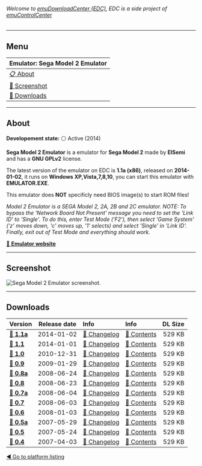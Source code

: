 ###### Welcome to [emuDownloadCenter (EDC)](https://github.com/PhoenixInteractiveNL/emuDownloadCenter/wiki/), EDC is a side project of [emuControlCenter](https://github.com/PhoenixInteractiveNL/emuControlCenter/wiki/)
***
## Menu
| **Emulator: Sega Model 2 Emulator** |
|:---------|
| [:clipboard: About](#about) |
| [:sunrise: Screenshot](#screenshot) |
| [:floppy_disk: Downloads](#downloads) |
***
## About
**Developement state:** :white_circle: Active (2014)

**Sega Model 2 Emulator** is a emulator for **Sega Model 2** made by **ElSemi** and has a **GNU GPLv2** license.

The latest version of the emulator on EDC is **1.1a (x86)**, released on **2014-01-02**, it runs on **Windows XP,Vista,7,8,10**, you can start this emulator with **EMULATOR.EXE**.

This emulator does **NOT** specificly need BIOS image(s) to start ROM files!

_Model 2 Emulator is a SEGA Model 2, 2A, 2B and 2C emulator. NOTE: To bypass the 'Network Board Not Present' message you need to set the 'Link ID' to 'Single'. To do this, enter Test Mode ('F2'), then select 'Game System' ('z' moves down, 'c' moves up, '1' selects) and select 'Single' in 'Link ID'. Finally, exit out of Test Mode and everything should work._

[:link: **Emulator website**](http://nebula.emulatronia.com)
***
## Screenshot
![](https://raw.githubusercontent.com/PhoenixInteractiveNL/emuDownloadCenter/master/hooks/m2emulator/emulator_screenshot_01.jpg "Sega Model 2 Emulator screenshot.")
***
## Downloads
| Version  | Release date  | Info       | Info       | DL Size    |
|:---------|:-------------:|:-----------|:-----------|-----------:|
| [:floppy_disk: **1.1a**](https://github.com/PhoenixInteractiveNL/edc-repo0004/raw/master/m2emulator/1.1a.7z) | 2014-01-02 | [:page_facing_up: Changelog](https://github.com/PhoenixInteractiveNL/edc-repo0004/blob/master/m2emulator/1.1a_changelog.txt) | [:mag_right: Contents](https://github.com/PhoenixInteractiveNL/edc-repo0004/blob/master/m2emulator/1.1a_contents.txt) | 529 KB |
| [:floppy_disk: **1.1**](https://github.com/PhoenixInteractiveNL/edc-repo0004/raw/master/m2emulator/1.1.7z) | 2014-01-01 | [:page_facing_up: Changelog](https://github.com/PhoenixInteractiveNL/edc-repo0004/blob/master/m2emulator/1.1_changelog.txt) | [:mag_right: Contents](https://github.com/PhoenixInteractiveNL/edc-repo0004/blob/master/m2emulator/1.1_contents.txt) | 529 KB |
| [:floppy_disk: **1.0**](https://github.com/PhoenixInteractiveNL/edc-repo0004/raw/master/m2emulator/1.0.7z) | 2010-12-31 | [:page_facing_up: Changelog](https://github.com/PhoenixInteractiveNL/edc-repo0004/blob/master/m2emulator/1.0_changelog.txt) | [:mag_right: Contents](https://github.com/PhoenixInteractiveNL/edc-repo0004/blob/master/m2emulator/1.0_contents.txt) | 529 KB |
| [:floppy_disk: **0.9**](https://github.com/PhoenixInteractiveNL/edc-repo0004/raw/master/m2emulator/0.9.7z) | 2009-01-29 | [:page_facing_up: Changelog](https://github.com/PhoenixInteractiveNL/edc-repo0004/blob/master/m2emulator/0.9_changelog.txt) | [:mag_right: Contents](https://github.com/PhoenixInteractiveNL/edc-repo0004/blob/master/m2emulator/0.9_contents.txt) | 529 KB |
| [:floppy_disk: **0.8a**](https://github.com/PhoenixInteractiveNL/edc-repo0004/raw/master/m2emulator/0.8a.7z) | 2008-06-24 | [:page_facing_up: Changelog](https://github.com/PhoenixInteractiveNL/edc-repo0004/blob/master/m2emulator/0.8a_changelog.txt) | [:mag_right: Contents](https://github.com/PhoenixInteractiveNL/edc-repo0004/blob/master/m2emulator/0.8a_contents.txt) | 529 KB |
| [:floppy_disk: **0.8**](https://github.com/PhoenixInteractiveNL/edc-repo0004/raw/master/m2emulator/0.8.7z) | 2008-06-23 | [:page_facing_up: Changelog](https://github.com/PhoenixInteractiveNL/edc-repo0004/blob/master/m2emulator/0.8_changelog.txt) | [:mag_right: Contents](https://github.com/PhoenixInteractiveNL/edc-repo0004/blob/master/m2emulator/0.8_contents.txt) | 529 KB |
| [:floppy_disk: **0.7a**](https://github.com/PhoenixInteractiveNL/edc-repo0004/raw/master/m2emulator/0.7a.7z) | 2008-06-04 | [:page_facing_up: Changelog](https://github.com/PhoenixInteractiveNL/edc-repo0004/blob/master/m2emulator/0.7a_changelog.txt) | [:mag_right: Contents](https://github.com/PhoenixInteractiveNL/edc-repo0004/blob/master/m2emulator/0.7a_contents.txt) | 529 KB |
| [:floppy_disk: **0.7**](https://github.com/PhoenixInteractiveNL/edc-repo0004/raw/master/m2emulator/0.7.7z) | 2008-06-03 | [:page_facing_up: Changelog](https://github.com/PhoenixInteractiveNL/edc-repo0004/blob/master/m2emulator/0.7_changelog.txt) | [:mag_right: Contents](https://github.com/PhoenixInteractiveNL/edc-repo0004/blob/master/m2emulator/0.7_contents.txt) | 529 KB |
| [:floppy_disk: **0.6**](https://github.com/PhoenixInteractiveNL/edc-repo0004/raw/master/m2emulator/0.6.7z) | 2008-01-03 | [:page_facing_up: Changelog](https://github.com/PhoenixInteractiveNL/edc-repo0004/blob/master/m2emulator/0.6_changelog.txt) | [:mag_right: Contents](https://github.com/PhoenixInteractiveNL/edc-repo0004/blob/master/m2emulator/0.6_contents.txt) | 529 KB |
| [:floppy_disk: **0.5a**](https://github.com/PhoenixInteractiveNL/edc-repo0004/raw/master/m2emulator/0.5a.7z) | 2007-05-29 | [:page_facing_up: Changelog](https://github.com/PhoenixInteractiveNL/edc-repo0004/blob/master/m2emulator/0.5a_changelog.txt) | [:mag_right: Contents](https://github.com/PhoenixInteractiveNL/edc-repo0004/blob/master/m2emulator/0.5a_contents.txt) | 529 KB |
| [:floppy_disk: **0.5**](https://github.com/PhoenixInteractiveNL/edc-repo0004/raw/master/m2emulator/0.5.7z) | 2007-05-24 | [:page_facing_up: Changelog](https://github.com/PhoenixInteractiveNL/edc-repo0004/blob/master/m2emulator/0.5_changelog.txt) | [:mag_right: Contents](https://github.com/PhoenixInteractiveNL/edc-repo0004/blob/master/m2emulator/0.5_contents.txt) | 529 KB |
| [:floppy_disk: **0.4**](https://github.com/PhoenixInteractiveNL/edc-repo0004/raw/master/m2emulator/0.4.7z) | 2007-04-03 | [:page_facing_up: Changelog](https://github.com/PhoenixInteractiveNL/edc-repo0004/blob/master/m2emulator/0.4_changelog.txt) | [:mag_right: Contents](https://github.com/PhoenixInteractiveNL/edc-repo0004/blob/master/m2emulator/0.4_contents.txt) | 529 KB |

[:arrow_backward: Go to platform listing](https://github.com/PhoenixInteractiveNL/emuDownloadCenter/wiki/EDC-Platform-List)
